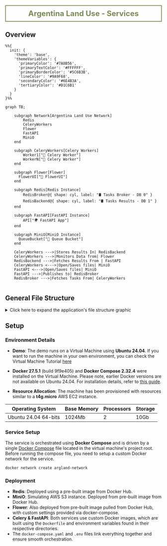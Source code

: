 <h1 style="color: #7A8B56; font-size: 24px; font-weight: bold; text-align: center; padding: 10px; border: 2px solid #7A8B56;">Argentina Land Use - Services</h1>

## Overview

```mermaid
%%{
  init: {
    'theme': 'base',
    'themeVariables': {
      'primaryColor': '#7A8B56',
      'primaryTextColor': '#FFFFFF',
      'primaryBorderColor': '#5C6B3B',
      'lineColor': '#9A9F68',
      'secondaryColor': '#6E4B3A',
      'tertiaryColor': '#D1C6B1'
    }
  }
}%%

graph TB;

    subgraph Network[Argentina Land Use Network]
        Redis
        CeleryWorkers
        Flower
        FastAPI
        MiniO
    end
    
    subgraph CeleryWorkers[Celery Workers]
        Worker1["👷 Celery Worker"]
        WorkerN["👷 Celery Worker"]
    end

    subgraph Flower[Flower]
      FlowerUI["🌸 FlowerUI"]
    end

    subgraph Redis[Redis Instance]
        RedisBroker@{ shape: cyl, label: "🛢️ Tasks Broker - DB 0" }
        RedisBackend@{ shape: cyl, label: "🛢️ Tasks Results - DB 1" }
    end

    subgraph FastAPI[FastAPI Instance]
        API["🌍 FastAPI App"]
    end

    subgraph MiniO[MiniO Instance]
      QueueBucket["🧺 Queue Bucket"]
    end

    CeleryWorkers --->|Stores Results In| RedisBackend
    CeleryWorkers --->|Monitors Data from| Flower
    RedisBackend --->|Fetches Results From | FastAPI
    CeleryWorkers <--->|Open/Saves files| MiniO
    FastAPI <--->|Open/Saves files| MiniO
    FastAPI --->|Publishes to| RedisBroker 
    RedisBroker --->|Fetches Tasks From| CeleryWorkers  


```

## General File Structure

<details>
  <summary>Click here to expand the application's file structure graphic</summary>

```
virtual-machine
+---celery
|   +---app
|   |   __init__.py
|   |   celery_app_with_priorities.py
|   |   celery_app.py
|   |   tasks.py
|   |   requirements.txt
|   |
|   .env
|   Dockerfile
|   Dockerfile.txt
|   README.md
|
+---docker-setup
|   README.md
|
+---fast-api
|   +---app
|   |   __init__.py
|   |   celery_config.py
|   |   main.py
|   |   requirements.txt
|   |
|   .env
|   Dockerfile
|   README.md
|
+---postgres
|   +---backup
|   |
|   docker-entrypoint.sh
|   
+---redis
|   .env
|   redis.conf
|   README.md
|
+---vm-setup
|   +---src
|   |   appliance-import-1.jpg
|   |   appliance-import-2.jpg
|   |   appliance-import-3.jpg
|   |   appliance-import-4.jpg
|   |   appliance-import-5.jpg
|   |   appliance-import-6.jpg
|   |   appliance-import-7.jpg
|   |   appliance-import-8.jpg
|   |   appliance-import-9.jpg
|   |   appliance-import-10.jpg
|   |
|   README.md
|
|---.env
|---docker-compose.yaml
|---README.md
```

</details>

## Setup

### Environment Details
- **Demo**: The demo runs on a Virtual Machine using **Ubuntu 24.04**. If you want to run the machine in your own environment, you can check the Virtual Machine Tutorial [here](vm-setup/README.md)

- **Docker 27.5.1** (build 9f9e405) and **Docker Compose 2.32.4** were installed on the Virtual Machine. Please note, earlier Docker versions are not available on Ubuntu 24.04. For installation details, refer to [this guide](docker/README.md).
  
- **Resource Allocation**: The machine has been provisioned with resources similar to a **t4g.micro** AWS EC2 instance.

<table align="center">
  <thead>
    <tr>
      <th>Operating System</th>
      <th>Base Memory</th>
      <th>Processors</th>
      <th>Storage</th>
     </tr>
  </thead>
  <tbody>
    <tr>
      <td>Ubuntu 24.04 64-bits</td>
      <td>1024Mb</td>
      <td>2</td>
      <td>10Gb</td>
    </tr>
  </tbody>
</table>

### Service Setup
The service is orchestrated using **Docker Compose** and is driven by a single [Docker Compose](docker-compose.yaml) file located in the virtual machine's project root. Before running the compose file, you need to setup a custom Docker network for the service.

```bash
docker network create argland-network
```

### Deployment
- **Redis**: Deployed using a pre-built image from Docker Hub.
- **MiniO**: Simulating AWS S3 instance. Deployed from pre-built image from Docker Hub.
- **Flower**: Also deployed from pre-built image pulled from Docker Hub, with custom settings provided via docker-compose.
- **Celery & FastAPI**: Both services use custom Docker images, which are built using the `Dockerfile` and environment variables found in their respective directories. 
- The `docker-compose.yaml` and `.env` files link everything together and ensure smooth orchestration.

